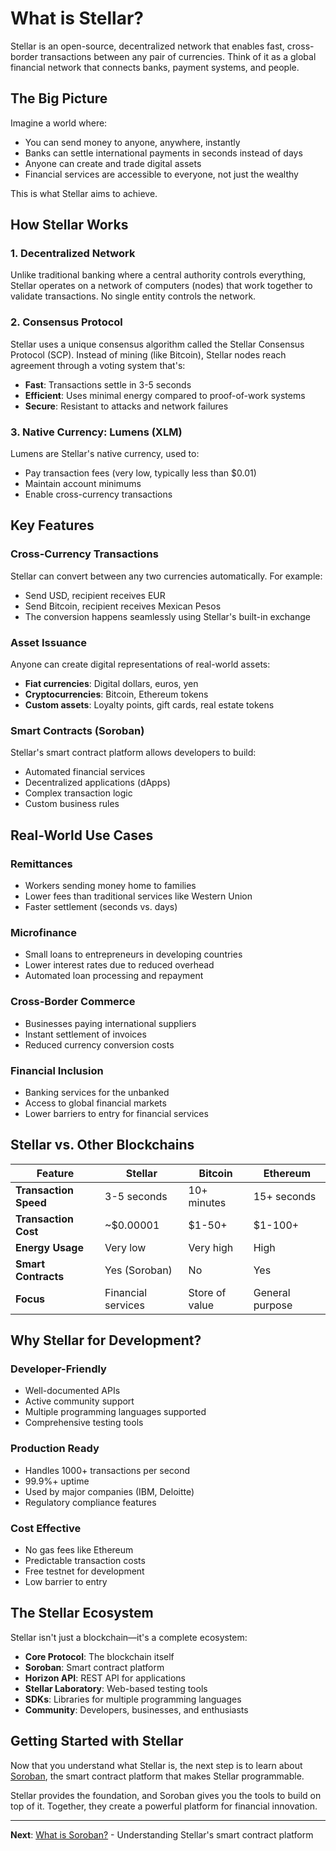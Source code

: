 # What is Stellar?

Stellar is an open-source, decentralized network that enables fast, cross-border transactions between any pair of currencies. Think of it as a global financial network that connects banks, payment systems, and people.

## The Big Picture

Imagine a world where:
- You can send money to anyone, anywhere, instantly
- Banks can settle international payments in seconds instead of days
- Anyone can create and trade digital assets
- Financial services are accessible to everyone, not just the wealthy

This is what Stellar aims to achieve.

## How Stellar Works

### 1. **Decentralized Network**
Unlike traditional banking where a central authority controls everything, Stellar operates on a network of computers (nodes) that work together to validate transactions. No single entity controls the network.

### 2. **Consensus Protocol**
Stellar uses a unique consensus algorithm called the Stellar Consensus Protocol (SCP). Instead of mining (like Bitcoin), Stellar nodes reach agreement through a voting system that's:
- **Fast**: Transactions settle in 3-5 seconds
- **Efficient**: Uses minimal energy compared to proof-of-work systems
- **Secure**: Resistant to attacks and network failures

### 3. **Native Currency: Lumens (XLM)**
Lumens are Stellar's native currency, used to:
- Pay transaction fees (very low, typically less than $0.01)
- Maintain account minimums
- Enable cross-currency transactions

## Key Features

### **Cross-Currency Transactions**
Stellar can convert between any two currencies automatically. For example:
- Send USD, recipient receives EUR
- Send Bitcoin, recipient receives Mexican Pesos
- The conversion happens seamlessly using Stellar's built-in exchange

### **Asset Issuance**
Anyone can create digital representations of real-world assets:
- **Fiat currencies**: Digital dollars, euros, yen
- **Cryptocurrencies**: Bitcoin, Ethereum tokens
- **Custom assets**: Loyalty points, gift cards, real estate tokens

### **Smart Contracts (Soroban)**
Stellar's smart contract platform allows developers to build:
- Automated financial services
- Decentralized applications (dApps)
- Complex transaction logic
- Custom business rules

## Real-World Use Cases

### **Remittances**
- Workers sending money home to families
- Lower fees than traditional services like Western Union
- Faster settlement (seconds vs. days)

### **Microfinance**
- Small loans to entrepreneurs in developing countries
- Lower interest rates due to reduced overhead
- Automated loan processing and repayment

### **Cross-Border Commerce**
- Businesses paying international suppliers
- Instant settlement of invoices
- Reduced currency conversion costs

### **Financial Inclusion**
- Banking services for the unbanked
- Access to global financial markets
- Lower barriers to entry for financial services

## Stellar vs. Other Blockchains

| Feature | Stellar | Bitcoin | Ethereum |
|---------|---------|---------|----------|
| **Transaction Speed** | 3-5 seconds | 10+ minutes | 15+ seconds |
| **Transaction Cost** | ~$0.00001 | $1-50+ | $1-100+ |
| **Energy Usage** | Very low | Very high | High |
| **Smart Contracts** | Yes (Soroban) | No | Yes |
| **Focus** | Financial services | Store of value | General purpose |

## Why Stellar for Development?

### **Developer-Friendly**
- Well-documented APIs
- Active community support
- Multiple programming languages supported
- Comprehensive testing tools

### **Production Ready**
- Handles 1000+ transactions per second
- 99.9%+ uptime
- Used by major companies (IBM, Deloitte)
- Regulatory compliance features

### **Cost Effective**
- No gas fees like Ethereum
- Predictable transaction costs
- Free testnet for development
- Low barrier to entry

## The Stellar Ecosystem

Stellar isn't just a blockchain—it's a complete ecosystem:

- **Core Protocol**: The blockchain itself
- **Soroban**: Smart contract platform
- **Horizon API**: REST API for applications
- **Stellar Laboratory**: Web-based testing tools
- **SDKs**: Libraries for multiple programming languages
- **Community**: Developers, businesses, and enthusiasts

## Getting Started with Stellar

Now that you understand what Stellar is, the next step is to learn about [Soroban](what-is-soroban.md), the smart contract platform that makes Stellar programmable.

Stellar provides the foundation, and Soroban gives you the tools to build on top of it. Together, they create a powerful platform for financial innovation.

---

**Next**: [What is Soroban?](what-is-soroban.md) - Understanding Stellar's smart contract platform

